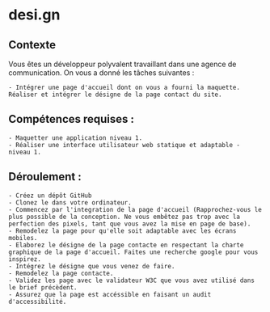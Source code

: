 # desi.gn
## Contexte

Vous êtes un développeur polyvalent travaillant dans une agence de communication. On vous a donné les tâches suivantes : 

    - Intégrer une page d'accueil dont on vous a fourni la maquette. 
    Réaliser et intégrer le désigne de la page contact du site.

## Compétences requises : 

    - Maquetter une application niveau 1.
    - Réaliser une interface utilisateur web statique et adaptable - niveau 1.

## Déroulement :

    - Créez un dépôt GitHub
    - Clonez le dans votre ordinateur.
    - Commencez par l'integration de la page d'accueil (Rapprochez-vous le plus possible de la conception. Ne vous embêtez pas trop avec la perfection des pixels, tant que vous avez la mise en page de base).
    - Remodelez la page pour qu'elle soit adaptable avec les écrans mobiles.
    - Elaborez le désigne de la page contacte en respectant la charte graphique de la page d'accueil. Faites une recherche google pour vous inspirez.
    - Intégrez le désigne que vous venez de faire.
    - Remodelez la page contacte.
    - Validez les page avec le validateur W3C que vous avez utilisé dans le brief précèdent.
    - Assurez que la page est accéssible en faisant un audit d'accessibilité.
